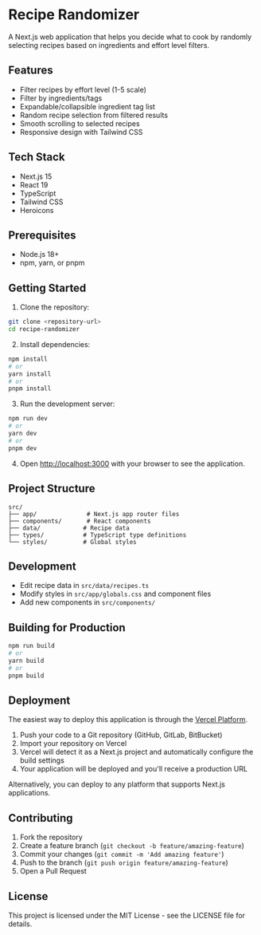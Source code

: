 # Recipe Randomizer

A Next.js web application that helps you decide what to cook by randomly selecting recipes based on ingredients and effort level filters.

## Features

- Filter recipes by effort level (1-5 scale)
- Filter by ingredients/tags
- Expandable/collapsible ingredient tag list
- Random recipe selection from filtered results
- Smooth scrolling to selected recipes
- Responsive design with Tailwind CSS

## Tech Stack

- Next.js 15
- React 19
- TypeScript
- Tailwind CSS
- Heroicons

## Prerequisites

- Node.js 18+ 
- npm, yarn, or pnpm

## Getting Started

1. Clone the repository:
```bash
git clone <repository-url>
cd recipe-randomizer
```

2. Install dependencies:
```bash
npm install
# or
yarn install
# or
pnpm install
```

3. Run the development server:
```bash
npm run dev
# or
yarn dev
# or
pnpm dev
```

4. Open [http://localhost:3000](http://localhost:3000) with your browser to see the application.

## Project Structure

```
src/
├── app/              # Next.js app router files
├── components/       # React components
├── data/            # Recipe data
├── types/           # TypeScript type definitions
└── styles/          # Global styles
```

## Development

- Edit recipe data in `src/data/recipes.ts`
- Modify styles in `src/app/globals.css` and component files
- Add new components in `src/components/`

## Building for Production

```bash
npm run build
# or
yarn build
# or
pnpm build
```

## Deployment

The easiest way to deploy this application is through the [Vercel Platform](https://vercel.com/new).

1. Push your code to a Git repository (GitHub, GitLab, BitBucket)
2. Import your repository on Vercel
3. Vercel will detect it as a Next.js project and automatically configure the build settings
4. Your application will be deployed and you'll receive a production URL

Alternatively, you can deploy to any platform that supports Next.js applications.

## Contributing

1. Fork the repository
2. Create a feature branch (`git checkout -b feature/amazing-feature`)
3. Commit your changes (`git commit -m 'Add amazing feature'`)
4. Push to the branch (`git push origin feature/amazing-feature`)
5. Open a Pull Request

## License

This project is licensed under the MIT License - see the LICENSE file for details.

